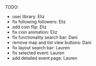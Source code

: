 TODO:

- user library: Eliz
- fix following followers: Eliz
- add coin flip: Eliz
- fix coin animation: Eliz
- fix functionality search bar: Dani
- remove map and list view buttons: Dani
- fix layout search bar: Lauren
- fix selected event: Lauren
- add detailed event page: Lauren
